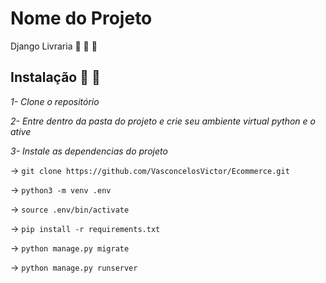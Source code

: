 # Nome do Projeto

Django Livraria  :notebook_with_decorative_cover: :notebook_with_decorative_cover: :snake:

## Instalação  :floppy_disk: :floppy_disk:

*1- Clone o repositório*

*2- Entre dentro da pasta do projeto e crie seu ambiente virtual python e o ative*
 
*3- Instale as dependencias do projeto*


-> `git clone https://github.com/VasconcelosVictor/Ecommerce.git`

-> `python3 -m venv .env`

-> `source .env/bin/activate`

-> `pip install -r requirements.txt`

-> `python manage.py migrate`

-> `python manage.py runserver`


